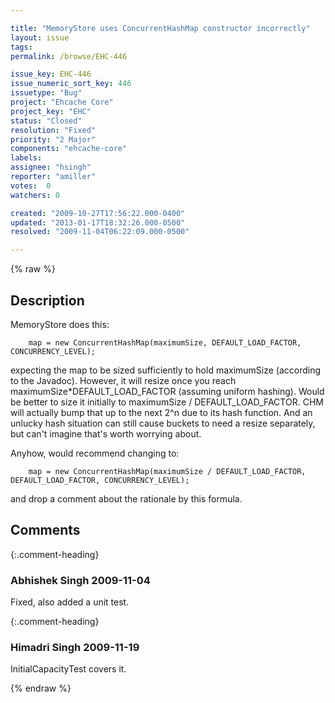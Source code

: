 ```yaml
---

title: "MemoryStore uses ConcurrentHashMap constructor incorrectly"
layout: issue
tags: 
permalink: /browse/EHC-446

issue_key: EHC-446
issue_numeric_sort_key: 446
issuetype: "Bug"
project: "Ehcache Core"
project_key: "EHC"
status: "Closed"
resolution: "Fixed"
priority: "2 Major"
components: "ehcache-core"
labels: 
assignee: "hsingh"
reporter: "amiller"
votes:  0
watchers: 0

created: "2009-10-27T17:56:22.000-0400"
updated: "2013-01-17T18:32:26.000-0500"
resolved: "2009-11-04T06:22:09.000-0500"

---
```




{% raw %}



## Description

<div markdown="1" class="description">

MemoryStore does this:

        map = new ConcurrentHashMap(maximumSize, DEFAULT_LOAD_FACTOR, CONCURRENCY_LEVEL);

expecting the map to be sized sufficiently to hold maximumSize (according to the Javadoc).  However, it will resize once you reach maximumSize\*DEFAULT\_LOAD\_FACTOR (assuming uniform hashing).  Would be better to size it initially to maximumSize / DEFAULT\_LOAD\_FACTOR.  CHM will actually bump that up to the next 2^n due to its hash function.  And an unlucky hash situation can still cause buckets to need a resize separately, but can't imagine that's worth worrying about.

Anyhow, would recommend changing to:

        map = new ConcurrentHashMap(maximumSize / DEFAULT_LOAD_FACTOR, DEFAULT_LOAD_FACTOR, CONCURRENCY_LEVEL);
    
and drop a comment about the rationale by this formula.

</div>

## Comments


{:.comment-heading}
### **Abhishek Singh** <span class="date">2009-11-04</span>

<div markdown="1" class="comment">

Fixed, also added a unit test.

</div>


{:.comment-heading}
### **Himadri Singh** <span class="date">2009-11-19</span>

<div markdown="1" class="comment">

InitialCapacityTest covers it.

</div>



{% endraw %}
